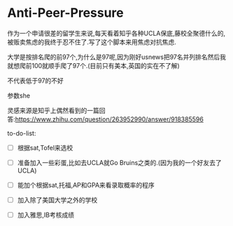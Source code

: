 # Anti-Peer-Pressure

作为一个申请很差的留学生来说,每天看着知乎各种UCLA保底,藤校全聚德什么的,被贩卖焦虑的我终于忍不住了.写了这个脚本来用焦虑对抗焦虑.

大学是按排名爬的前97个,为什么是97呢,因为刚好usnews把97名并列排名然后我就想爬前100就顺手爬了97个.(目前只有美本,英国的实在不了解)

不代表低于97的不好

参数she

灵感来源是知乎上偶然看到的一篇回答:https://www.zhihu.com/question/263952990/answer/918385596

to-do-list:

- [ ] 根据sat,Tofel来选校

- [ ] 准备加入一些彩蛋,比如去UCLA就Go Bruins之类的.(因为我的一个好友去了UCLA)

- [ ] 能加个根据sat,托福,AP和GPA来看录取概率的程序
- [ ] 加入除了美国大学之外的学校
- [ ] 加入雅思,IB考核成绩
